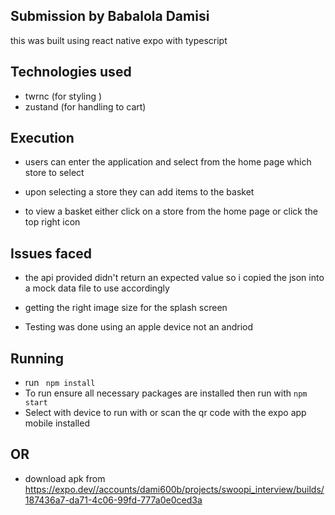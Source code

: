 
## Submission by Babalola Damisi


this was built using react native expo with typescript 

## Technologies used 
- twrnc (for styling )
- zustand (for handling to cart)


## Execution 
- users can enter the application and select from the home page which store to select

- upon selecting a store they can add items to the basket 

- to view a basket either click on a store from the home page or click the top right icon 

## Issues faced
- the api provided didn't return an expected value so i copied the json into a mock data file to use accordingly 

- getting the right image size for the splash screen

- Testing was done using an apple device not an andriod 





## Running 
- run `` npm install``
- To run ensure all necessary packages are installed then run with  `` npm start ``
- Select with device to run with or scan the qr code with the expo app mobile installed  

## OR 

-  download apk from  https://expo.dev//accounts/dami600b/projects/swoopi_interview/builds/187436a7-da71-4c06-99fd-777a0e0ced3a
